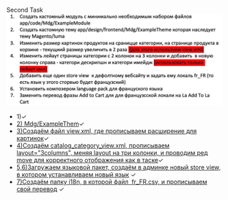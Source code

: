 Second Task
![SecondTask](SecondTask.jpg)


* 1)&check;
* [2) Mdg/ExampleThem](../../../design/frontend/Mgd/ExampleThem/registration.php)&check;
* [3)Создаём файл view.xml, где прописываем расширение для картинок](../../../design/frontend/Mgd/ExampleThem/etc/view.xml)&check;
* [4)Создаём catalog_category_view.xml, прописываем layout="3columns", меняя layout на три колонки, и проводим ред move для корректного отображения как в таске](../../../design/frontend/Mgd/ExampleThem/Magento_Theme/layout/catalog_category_view.xml)&check;
* [5,6)Загружаем языковой пакет, создаём в админке новый store view, в котором устанавливаем новый язык](https://www.mageplaza.com/magento-2-french-language-pack.html) &check;
* [7)Создаём папку i18n, в которой файл  fr_FR.csv, и прописываем свой перевод](../../../design/frontend/Mgd/ExampleThem/i18n/fr_FR.csv) &check;
